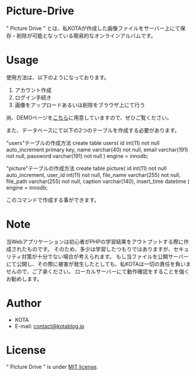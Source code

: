 # Picture-Drive
 
" Picture Drive " とは、私KOTAが作成した画像ファイルをサーバー上にて保存・削除が可能となっている簡易的なオンラインアルバムです。
 
# Usage
 
使用方法は、以下のようになっております。
1. アカウント作成
2. ログイン手続き
3. 画像をアップロードあるいは削除をブラウザ上にて行う

尚、DEMOページを[こちら](http://picdrive.php.xdomain.jp/)に用意していますので、ぜひご覧ください。

また、データベースにて以下の2つのテーブルを作成する必要があります。

"users"テーブルの作成方法
create table users(
  id int(11) not null auto_increment primary key,
  name varchar(40) not null,
  email varchar(191) not null,
  password varchar(191) not null
 ) engine = innodb;
 
 "picture"テーブルの作成方法
 create table picture(
  id int(11) not null auto_increment,
  user_id int(11) not null,
  file_name varchar(255) not null,
  file_path varchar(255) not null,
  caption varchar(140),
  insert_time datetime
 ) engine = innodb;
 
 このコマンドで作成する事ができます。
 
# Note
 
当Webアプリケーションは初心者がPHPの学習結果をアウトプットする際に作成されたものです。
そのため、多少は学習したつもりではありますが、セキュリティ対策が十分でない場合が考えられます。
もし当ファイルを公開サーバーにて公開し、その際に被害が発生したとしても、私KOTAは一切の責任を負いませんので、ご了承ください。
ローカルサーバーにて動作確認をすることを強くお勧めします。
 
# Author
 
* KOTA
* E-mail: contact@kotablog.jp
 
# License
 
" Picture Drive " is under [MIT license](https://en.wikipedia.org/wiki/MIT_License).
